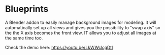# Blueprints
A Blender addon to easily manage background images for modeling. It will automatically set up all views and gives you the possibility to "swap axis" so the the X axis becomes the front view. IT allows you to adjust all images at the same time too.

Check the demo here: https://youtu.be/LkWWclcgDtI

